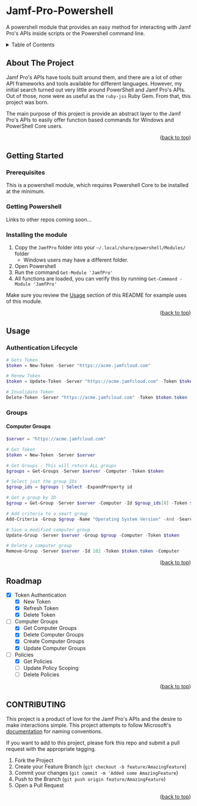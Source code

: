 # Jamf-Pro-Powershell
A powershell module that provides an easy method for interacting with Jamf Pro's APIs inside scripts or the Powershell command line.

<!-- TABLE OF CONTENTS -->
<details>
    <summary>Table of Contents</summary>
    <ol>
        <li><a href="#">About The Project</a></li>
    </ol>
</details>

<!-- ABOUT THE PROJECT -->
## About The Project

Jamf Pro's APIs have tools built around them, and there are a lot of other API frameworks and tools available for different languages. However, my initial search turned out very little around PowerShell and Jamf Pro's APIs.
Out of those, none were as useful as the `ruby-jss` Ruby Gem. From that, this project was born.

The main purpose of this project is provide an abstract layer to the Jamf Pro's APIs to easily offer function based commands for Windows and PowerShell Core users.

<p align="right">(<a href="#top">back to top</a>)</p>

<!-- GETTING STARTED -->
## Getting Started

### Prerequisites

This is a powershell module, which requires Powershell Core to be installed at the minimum.

### Getting Powershell

Links to other repos coming soon...

### Installing the module

1. Copy the `JamfPro` folder into your `~/.local/share/powershell/Modules/` folder
    - Windows users may have a different folder.
2. Open Powershell
3. Run the command `Get-Module 'JamfPro'`
4. All functions are loaded, you can verify this by running `Get-Command -Module 'JamfPro'`

Make sure you review the [Usage](#usage) section of this README for example uses of this module.

<p align="right">(<a href="#top">back to top</a>)</p>

<!-- USAGE -->
## Usage

### Authentication Lifecycle

```Powershell
# Gets Token
$token = New-Token -Server "https://acme.jamfcloud.com"

# Renew Token
$token = Update-Token -Server "https://acme.jamfcloud.com" -Token $token.token

# Invalidate Token
Delete-Token -Server "https://acme.jamfcloud.com" -Token $token.token
```

### Groups

#### Computer Groups

```Powershell
$server = "https://acme.jamfcloud.com"

# Get Token
$token = New-Token -Server $server

# Get Groups - This will return ALL groups
$groups = Get-Groups -Server $server -Computer -Token $token

# Select just the group IDs
$group_ids = $groups | Select -ExpandProperty id

# Get a group by ID
$group = Get-Group -Server $server -Computer -Id $group_ids[0] -Token $token

# Add criteria to a smart group
Add-Criteria -Group $group -Name "Operating System Version" -And -SearchType "like" -Value "12.0"

# Save a modified computer group
Update-Group -Server $server -Group $group -Computer -Token $token

# Delete a computer group
Remove-Group -Server $server -Id 102 -Token $token.token -Computer
```

<p align="right">(<a href="#top">back to top</a>)</p>

<!-- ROADMAP -->
## Roadmap

- [x] Token Authentication
    - [x] New Token
    - [x] Refresh Token
    - [x] Delete Token
- [ ] Computer Groups
    - [x] Get Computer Groups
    - [x] Delete Computer Groups
    - [x] Create Computer Groups
    - [x] Update Computer Groups
- [ ] Policies
    - [x] Get Policies
    - [ ] Update Policy Scoping
    - [ ] Delete Policies

<p align="right">(<a href="#top">back to top</a>)</p>

<!-- CONTRIBUTING -->
## CONTRIBUTING

This project is a product of love for the Jamf Pro's APIs and the desire to make interactions simple. This project attempts to follow Microsoft's [documentation](https://docs.microsoft.com/en-us/powershell/scripting/developer/cmdlet/approved-verbs-for-windows-powershell-commands?view=powershell-7.2) for naming conventions.

If you want to add to this project, please fork this repo and submit a pull request with the appropriate tagging.

1. Fork the Project
2. Create your Feature Branch (`git checkout -b feature/AmazingFeature`)
3. Commit your changes (`git commit -m 'Added some AmazingFeature`)
4. Push to the Branch (`git push origin feature/AmazingFeature`)
5. Open a Pull Request

<p align="right">(<a href="#top">back to top</a>)</p>